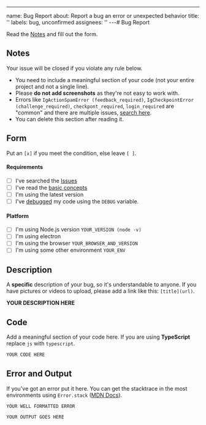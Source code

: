 ---
name: Bug Report
about: Report a bug an error or unexpected behavior
title: ''
labels: bug, unconfirmed
assignees: ''
---# Bug Report

Read the [Notes](#notes) and fill out the form.

## Notes

Your issue will be closed if you violate any rule below.

- You need to include a meaningful section of your code
  (not your entire project and not a single line).
- Please **do not add screenshots** as they're not easy to work with.
- Errors like `IgActionSpamError (feedback_required)`, `IgCheckpointError (challenge_required)`, `checkpont_required`, `login_required`
  are "common" and there are multiple issues, [search here](https://github.com/dilame/instagram-private-api/issues).
- You can delete this section after reading it.

## Form

Put an `[x]` if you meet the condition, else leave `[ ]`.

#### Requirements

- [ ] I've searched the [Issues](https://github.com/dilame/instagram-private-api/issues)
- [ ] I've read the [basic concepts](https://github.com/dilame/instagram-private-api#basic-concepts)
- [ ] I'm using the latest version
- [ ] I've [debugged](https://github.com/dilame/instagram-private-api#debugging) my code using the `DEBUG` variable.

#### Platform

- [ ] I'm using Node.js version `YOUR_VERSION (node -v)`
- [ ] I'm using electron
- [ ] I'm using the browser `YOUR_BROWSER_AND_VERSION`
- [ ] I'm using some other environment `YOUR_ENV`

## Description

A **specific** description of your bug, so it's understandable to anyone.
If you have pictures or videos to upload, please add a link like this: `[title](url)`.

**YOUR DESCRIPTION HERE**

## Code

Add a meaningful section of your code here. If you are using **TypeScript** replace `js` with `typescript`.

```js
YOUR CODE HERE
```

## Error and Output

If you've got an error put it here.
You can get the stacktrace in the most environments using
`Error.stack` ([MDN Docs](https://developer.mozilla.org/en-US/docs/Web/JavaScript/Reference/Global_Objects/Error/stack)).

```
YOUR WELL FORMATTED ERROR
```

```
YOUR OUTPUT GOES HERE
```
